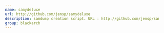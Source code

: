 ```yaml
---
name: samydeluxe
url: http://github.com/jensp/samydeluxe
description: samdump creation script. URL : http://github.com/jensp/samydeluxe Groups : blackarch blackarch-cracker
group: blackarch
---
```

